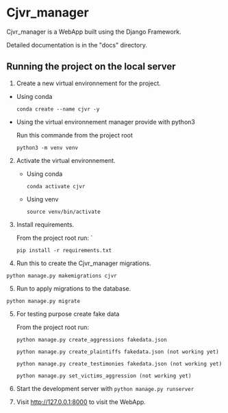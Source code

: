 Cjvr_manager
=====



Cjvr_manager is a WebApp built using the Django Framework.



Detailed documentation is in the "docs" directory.



Running the project on the local server
---------------------------------------

1. Create a new virtual environnement for the project.
  
  * Using conda
    
      ```
      conda create --name cjvr -y
      ```
  
  * Using the virtual environnement manager provide with python3
    
    Run this commande from the project root
    
    ```
    python3 -m venv venv
    ```
    
2. Activate the virtual environnement.
    
    * Using conda
    
      ```
      conda activate cjvr
      ```
      
    * Using venv
  
      ```
      source venv/bin/activate
      ```      

3.  Install requirements.
    
    From the project root run: `
    
    ```
    pip install -r requirements.txt
    ```

4. Run this to create the Cjvr_manager migrations.
  
  ```
  python manage.py makemigrations cjvr
  ``` 

5. Run to apply migrations to the database.

  ```
  python manage.py migrate
  ``` 

5. For testing purpose create fake data
    
    From the project root run:
    
    ```
    python manage.py create_aggressions fakedata.json
    
    python manage.py create_plaintiffs fakedata.json (not working yet)
    
    python manage.py create_testimonies fakedata.json (not working yet)
    
    python manage.py set_victims_aggression (not working yet)
    ```

2. Start the development server with `python manage.py runserver`

3. Visit http://127.0.0.1:8000 to visit the WebApp.

